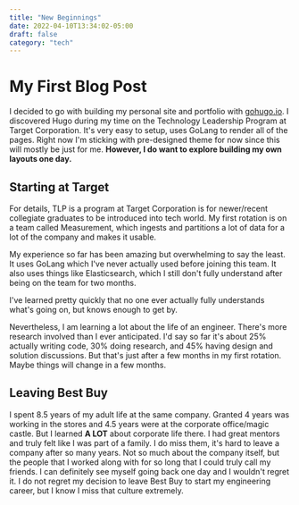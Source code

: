 ```yaml
---
title: "New Beginnings"
date: 2022-04-10T13:34:02-05:00
draft: false
category: "tech"
---
```


# My First Blog Post

I decided to go with building my personal site and portfolio with [gohugo.io](https://gohugo.io/).
I discovered Hugo during my time on the Technology Leadership Program at Target Corporation.
It's very easy to setup, uses GoLang to render all of the pages. Right now I'm sticking with pre-designed theme for now since this will mostly be just for me. **However, I do want to explore building my own layouts one day.**

## Starting at Target

For details, TLP is a program at Target Corporation is for newer/recent collegiate graduates to be introduced into tech world. My first rotation is on a team called Measurement, which ingests and partitions a lot of data for a lot of the company and makes it usable.

My experience so far has been amazing but overwhelming to say the least. It uses GoLang which I've never actually used before joining this team. It also uses things like Elasticsearch, which I still don't fully understand after being on the team for two months.

I've learned pretty quickly that no one ever actually fully understands what's going on, but knows enough to get by.

Nevertheless, I am learning a lot about the life of an engineer. There's more research involved than I ever anticipated. I'd say so far it's about 25% actually writing code, 30% doing research, and 45% having design and solution discussions. But that's just after a few months in my first rotation. Maybe things will change in a few months.

## Leaving Best Buy

I spent 8.5 years of my adult life at the same company. Granted 4 years was working in the stores and 4.5 years were at the corporate office/magic castle. But I learned **A LOT** about corporate life there. I had great mentors and truly felt like I was part of a family. I do miss them, it's hard to leave a company after so many years. Not so much about the company itself, but the people that I worked along with for so long that I could truly call my friends. I can definitely see myself going back one day and I wouldn't regret it. I do not regret my decision to leave Best Buy to start my engineering career, but I know I miss that culture extremely.
